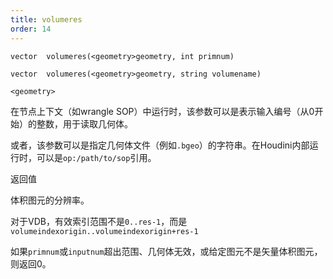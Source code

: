 ```yaml
---
title: volumeres
order: 14
---
```

`vector  volumeres(<geometry>geometry, int primnum)`

`vector  volumeres(<geometry>geometry, string volumename)`

`<geometry>`

在节点上下文（如wrangle SOP）中运行时，该参数可以是表示输入编号（从0开始）的整数，用于读取几何体。

或者，该参数可以是指定几何体文件（例如`.bgeo`）的字符串。在Houdini内部运行时，可以是`op:/path/to/sop`引用。

返回值

体积图元的分辨率。

对于VDB，有效索引范围不是`0..res-1`，而是
`volumeindexorigin..volumeindexorigin+res-1`

如果`primnum`或`inputnum`超出范围、几何体无效，或给定图元不是矢量体积图元，则返回0。
